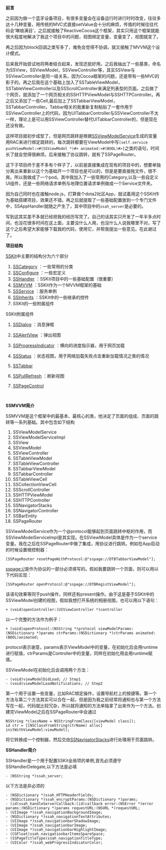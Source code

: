 **前言**

之前因为做一个蓝牙设备项目，有很多变量会在设备运行时进行时时改变，往往多达十几种变量，用传统的MVC式直接setValue会十分的麻烦，传值的时候往往代码会‘琳琅满目’，之后就接触了ReactiveCocoa这个框架，其实只用这个框架就能很大程度地解决了我这个项目中的问题，视图绑定变量，变量变了，视图就变了。

再之后因为block回调之类写多了，难免会觉得不协调，就又接触了MVVM这个设计模式。

后来我开始尝试地将两者结合起来，发现还挺好用。之后我抽出了一些基类，命名为SSView，SSViewModel，SSViewController等，其实SSView与SSViewController是同一级关系，因为Cocoa框架的问题，还是带有一些MVC的影子的。再之后我在这个基础上加入了SSTableViewModel，SSTableViewController以及SSScrollController来满足列表型的页面。之后做了个网页，就添加了一个网页相关的SSHTTPViewModel与SSHTTPController。再之后又添加了一些Cell,最后加上了SSTabbarViewModel，SSTabbarController。Tabbar相关的我重新复制粘贴了一套作用于SSViewController上的代码，因为UITabbarController与SSViewController不太一样，理论上是可以用SSViewController替代UITabbarController的，但是现在还没有做。

这样项目就初步成型了，但是网页跳转是根据<u>SSViewModelService</u>生成的变量用RAC来进行绑定跳转的，每次跳转都要在ViewModel中写`[self.service pushViewModel:<#(SSViewModel *)#> animated:<#(BOOL)#>]`之类的语句，时间长了就会觉得很麻烦。后来接触了协议跳转，就有了SSPageRouter。

这下子项目终于差不多有个样子了，以前是直接集成在现有的项目中的，想要单独分离出来重新以这个为基础开一个项目也是可以的，但是是要直接拖文件，很不爽。所以我做成了一个pod。其中我加入了一些常用的Category,以及一些自定义UI组件，还是一些网络请求单例与地理位置请求单例做成一个Service文件夹。

因为自己同时也在接触node.js，打算做个dota2社区App，就试着用这个SSKit作为基础搭建项目，效果还不错。再之后就提取了一些基础配置放到一个专门文件中，SSAppHandler就随之产生了，其中项目中的`ssah_server`是必要的。

写到这其实差不多就已经把我的经历写完了。自己的话其实只开发了一年半多点时间，也没花很多时间在这上面，主要没什么人用，也没什么人说我哪里不对。写了这个之后希望大家能够下载我的代码，使用它，并帮我提出一些意见。在此谢过了。



**项目结构**

[SSKit](https://github.com/bassamyan/SSKit)中主要的结构分为六个部分

1. [SSCategory](https://github.com/bassamyan/SSCategory) ：一些常用的分类
2. [SSConfigure](https://github.com/bassamyan/SSConfigure) ：一些宏定义
3. [SSHandler](https://github.com/bassamyan/SSHandler) ：SSKit项目中的一些基础配置（很重要）
4. [SSMVVM](https://github.com/bassamyan/SSKit) ：SSKit作为一个MVVM框架的基础
5. [SSService](https://github.com/bassamyan/SSService) ：服务单例
6. [SSInherits](https://github.com/bassamyan/SSInherits) ：SSKit中的一些继承的控件
7. SSKit的一些附属组件

SSKit附属组件

1. [SSDialog](https://github.com/bassamyan/SSDialog.git) ：消息弹框

2. [SSAlertView](https://github.com/bassamyan/SSAlertView) ：弹出视图

3. [SSProgressIndicator](https://github.com/bassamyan/SSProgressIndicator) ：横向的进度指示器，用于网页加载

4. [SSStatus](https://github.com/bassamyan/SSStatus) ：状态视图，用于网络加载失败点击重新加载情况之类的情况

5. [SSTabbar](https://github.com/bassamyan/SSTabbar)

6. [SSPullRefresh](https://github.com/bassamyan/SSPullRefresh) ：刷新视图

7. [SSPageControl](https://github.com/bassamyan/SSPageControl) 

   ​

**SSMVVM简介**

SSMVVM是这个框架中的最基本、最核心的类，他决定了页面的组成、页面的跳转等一系列基础。其中包含如下结构

1. SSViewModelService
2. SSViewModelServiceImpl
3. SSView
4. SSViewModel
5. SSViewController
6. SSTableViewModel
7. SSTableViewController
8. SSTabbarViewModel
9. SSTabbarController
10. SSTableViewCell
11. SSCollectionViewCell
12. SSScrollController
13. SSHTTPViewModel
14. SSHTTPController
15. SSNavigatorStacks
16. SSNavigatorController
17. SSBarEntity
18. SSPageRouter

SSViewModelService作为一个@protocol能够起到页面跳转中枢的作用，而SSViewModelServiceImpl是其实现。在SSViewModel具体是作为一个service变量。我在之后在SSPageRouter中做了集成，用协议进行跳转。例如在App启动的时候设置根控制器：

```
[SSPageRouter resetPageWithProtocol:@"sspage://DTBTabbarViewModel"];
```

<u>sspage://</u>是作为协议的一部分必须填写的。假如我要跳转一个页面，则可以用以下代码实现：

```
[SSPageRouter openProtocol:@"sspage://DTBRegistViewModel"];
```

该语句效果等同于push操作，同样还有present操作。由于这是基于SSKit中的SSViewModel创建的视图，假如我想打开系统的相册视图，也可以用以下语句：

```
+ (void)openController:(UIViewController *)controller
```

以一个完整的方法作为例子：

```
+ (void)openProtocol:(NSString *)protocol viewModelParams:(NSDictionary *)params ctrParams:(NSDictionary *)ctrParams animated:(BOOL)animated;
```

protocol表示谢意，params表示ViewModel中的变量，在初始化后会用runtime进行赋值，ctrParams是Controller中的变量，同样在初始化用会用runtime赋值。

SSViewModel在初始化后会调用两个方法：

```
- (void)viewModelDidLoad; // Step1
- (void)viewModelLoadNotifications; // Step2
```

第一个用于设置一些变量，比如RAC绑定操作，设置导航栏上的按键等。第一个方法与第二个方法其实可以合在一起，但是因为我之前经常将通知也与第一个方法写在一起，代码就比较冗杂，所以就将通知的方法单独拿了出来作为一个方法。创建完ViewModel之后在SSPageRouter中会通过

```
NSString *className = NSStringFromClass([viewModel class]);
id ctr = [[NSClassFromString(ctrName) alloc] initWithViewModel:viewModel];
```

将它转换成一个控制器，然后交由<u>SSNavigatorStacks</u>进行处理用于页面跳转。



**SSHandler简介**

SSHandler是一个用于配置SSKit全局项的单例,首先必须遵守SSHandlerDelegate,以下方法是必填

```
- (NSString *)ssah_server;
```

以下方法是非必须的

```
- (NSDictionary *)ssah_HTTPHeaderFields;
- (NSDictionary *)ssah_encryptParams:(NSDictionary *)params;
- (id)ssah_handleServerCallback:(id)callback error:(NSError *)error params:(NSDictionary *)params requestURL:(NSURL *)requestURL;
- (UIImage *)ssah_navigationBackgroundImage;
- (NSDictionary *)ssah_navigationTextAttributes;
- (UIImage *)ssah_navigationbarShadowImage;
- (UIImage *)ssah_navigationbarImage;
- (UIImage *)ssah_navigationbarHighlightImage;
- (CGFloat)ssah_navigationbarItemsSpareSpace;
- (SSPageTitleType)ssah_navigationTitleType;
- (UIColor *)ssah_webProgressIndicatorColor;
```